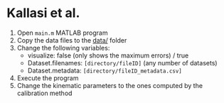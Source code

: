 # Kallasi et al.

1. Open `main.m` MATLAB program
2. Copy the data files to the [data/](https://github.com/sousarbarb/odometry-calibration/data) folder
3. Change the following variables:
   - visualize: false (only shows the maximum errors) / true
   - Dataset.filenames: `[directory/fileID]` (any number of datasets)
   - Dataset.metadata: `[directory/fileID_metadata.csv]`
4. Execute the program
5. Change the kinematic parameters to the ones computed by the calibration method
